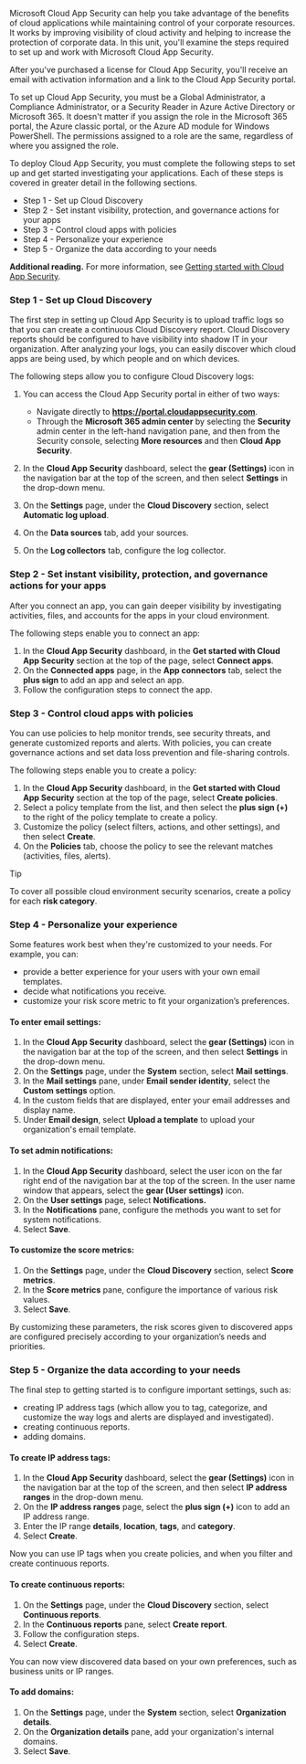 Microsoft Cloud App Security can help you take advantage of the benefits of cloud applications while maintaining control of your corporate resources. It works by improving visibility of cloud activity and helping to increase the protection of corporate data. In this unit, you'll examine the steps required to set up and work with Microsoft Cloud App Security.

After you've purchased a license for Cloud App Security, you'll receive an email with activation information and a link to the Cloud App Security portal.<br>

To set up Cloud App Security, you must be a Global Administrator, a Compliance Administrator, or a Security Reader in Azure Active Directory or Microsoft 365. It doesn't matter if you assign the role in the Microsoft 365 portal, the Azure classic portal, or the Azure AD module for Windows PowerShell. The permissions assigned to a role are the same, regardless of where you assigned the role.

To deploy Cloud App Security, you must complete the following steps to set up and get started investigating your applications. Each of these steps is covered in greater detail in the following sections.<br>

 -  Step 1 - Set up Cloud Discovery
 -  Step 2 - Set instant visibility, protection, and governance actions for your apps
 -  Step 3 - Control cloud apps with policies
 -  Step 4 - Personalize your experience
 -  Step 5 - Organize the data according to your needs

**Additional reading.** For more information, see [Getting started with Cloud App Security](/cloud-app-security/getting-started-with-cloud-app-security?azure-portal=true).

### Step 1 - Set up Cloud Discovery

The first step in setting up Cloud App Security is to upload traffic logs so that you can create a continuous Cloud Discovery report. Cloud Discovery reports should be configured to have visibility into shadow IT in your organization. After analyzing your logs, you can easily discover which cloud apps are being used, by which people and on which devices.

The following steps allow you to configure Cloud Discovery logs:

1.  You can access the Cloud App Security portal in either of two ways:
    
     -  Navigate directly to **https://portal.cloudappsecurity.com**.
     -  Through the **Microsoft 365 admin center** by selecting the **Security** admin center in the left-hand navigation pane, and then from the Security console, selecting **More resources** and then **Cloud App Security**.
2.  In the **Cloud App Security** dashboard, select the **gear (Settings)** icon in the navigation bar at the top of the screen, and then select **Settings** in the drop-down menu.
3.  On the **Settings** page, under the **Cloud Discovery** section, select **Automatic log upload**.
4.  On the **Data sources** tab, add your sources.
5.  On the **Log collectors** tab, configure the log collector.

### Step 2 - Set instant visibility, protection, and governance actions for your apps

After you connect an app, you can gain deeper visibility by investigating activities, files, and accounts for the apps in your cloud environment.

The following steps enable you to connect an app:

1.  In the **Cloud App Security** dashboard, in the **Get started with Cloud App Security** section at the top of the page, select **Connect apps**.
2.  On the **Connected apps** page, in the **App connectors** tab, select the **plus sign** to add an app and select an app.
3.  Follow the configuration steps to connect the app.

### Step 3 - Control cloud apps with policies

You can use policies to help monitor trends, see security threats, and generate customized reports and alerts. With policies, you can create governance actions and set data loss prevention and file-sharing controls.

The following steps enable you to create a policy:

1.  In the **Cloud App Security** dashboard, in the **Get started with Cloud App Security** section at the top of the page, select **Create policies**.
2.  Select a policy template from the list, and then select the **plus sign (+)** to the right of the policy template to create a policy.
3.  Customize the policy (select filters, actions, and other settings), and then select **Create**.
4.  On the **Policies** tab, choose the policy to see the relevant matches (activities, files, alerts).

> [!TIP]
> To cover all possible cloud environment security scenarios, create a policy for each **risk category**.

### Step 4 - Personalize your experience

Some features work best when they're customized to your needs. For example, you can:

 -  provide a better experience for your users with your own email templates.
 -  decide what notifications you receive.
 -  customize your risk score metric to fit your organization’s preferences.

#### To enter email settings:

1.  In the **Cloud App Security** dashboard, select the **gear (Settings)** icon in the navigation bar at the top of the screen, and then select **Settings** in the drop-down menu.
2.  On the **Settings** page, under the **System** section, select **Mail settings**.
3.  In the **Mail settings** pane, under **Email sender identity**, select the **Custom settings** option.
4.  In the custom fields that are displayed, enter your email addresses and display name.
5.  Under **Email design**, select **Upload a template** to upload your organization's email template.<br>

#### To set admin notifications:

1.  In the **Cloud App Security** dashboard, select the user icon on the far right end of the navigation bar at the top of the screen. In the user name window that appears, select the **gear (User settings)** icon.
2.  On the **User settings** page, select **Notifications.**
3.  In the **Notifications** pane, configure the methods you want to set for system notifications.
4.  Select **Save**.

#### To customize the score metrics:

1.  On the **Settings** page, under the **Cloud Discovery** section, select **Score metrics**.
2.  In the **Score metrics** pane, configure the importance of various risk values.
3.  Select **Save**.

By customizing these parameters, the risk scores given to discovered apps are configured precisely according to your organization’s needs and priorities.

### Step 5 - Organize the data according to your needs

The final step to getting started is to configure important settings, such as:

 -  creating IP address tags (which allow you to tag, categorize, and customize the way logs and alerts are displayed and investigated).
 -  creating continuous reports.
 -  adding domains.

#### To create IP address tags:

1.  In the **Cloud App Security** dashboard, select the **gear (Settings)** icon in the navigation bar at the top of the screen, and then select **IP address ranges** in the drop-down menu.
2.  On the **IP address ranges** page, select the **plus sign (+)** icon to add an IP address range.
3.  Enter the IP range **details**, **location**, **tags**, and **category**.
4.  Select **Create**.

Now you can use IP tags when you create policies, and when you filter and create continuous reports.

#### To create continuous reports:

1.  On the **Settings** page, under the **Cloud Discovery** section, select **Continuous reports**.
2.  In the **Continuous reports** pane, select **Create report**.
3.  Follow the configuration steps.
4.  Select **Create**.

You can now view discovered data based on your own preferences, such as business units or IP ranges.

#### To add domains:

1.  On the **Settings** page, under the **System** section, select **Organization details**.
2.  On the **Organization details** pane, add your organization's internal domains.
3.  Select **Save**.
